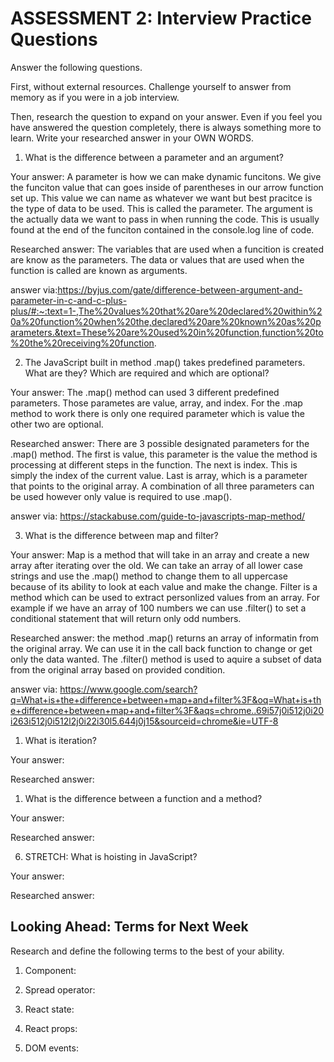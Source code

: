 # ASSESSMENT 2: Interview Practice Questions

Answer the following questions.

First, without external resources. Challenge yourself to answer from memory as if you were in a job interview.

Then, research the question to expand on your answer. Even if you feel you have answered the question completely, there is always something more to learn. Write your researched answer in your OWN WORDS.

1. What is the difference between a parameter and an argument?

Your answer: A parameter is how we can make dynamic funcitons. We give the funciton value that can goes inside of parentheses in our arrow function set up. This value we can name as whatever we want but best pracitce is the type of data to be used. This is called the parameter. The argument is the actually data we want to pass in when running the code. This is usually found at the end of the funciton contained in the console.log line of code. 

Researched answer: The variables that are used when a funcition is created are know as the parameters. The data or values that are used when the function is called are known as arguments.

answer via:https://byjus.com/gate/difference-between-argument-and-parameter-in-c-and-c-plus-plus/#:~:text=1-,The%20values%20that%20are%20declared%20within%20a%20function%20when%20the,declared%20are%20known%20as%20parameters.&text=These%20are%20used%20in%20function,function%20to%20the%20receiving%20function.

2. The JavaScript built in method .map() takes predefined parameters. What are they? Which are required and which are optional?

Your answer: The .map() method can used 3 different predefined parameters. Those parametes are value, array, and index. For the .map method to work there is only one required parameter which is value the other two are optional.

Researched answer: There are 3 possible designated parameters for the .map() method. The first is value, this parameter is the value the method is processing at different steps in the function. The next is index. This is simply the index of the current value. Last is array, which is a parameter that points to the original array. A combination of all three parameters can be used however only value is required to use .map().

answer via: https://stackabuse.com/guide-to-javascripts-map-method/

3. What is the difference between map and filter?

Your answer: Map is a method that will take in an array and create a new array after iterating over the old. We can take an array of all lower case strings and use the .map() method to change them to all uppercase because of its ability to look at each value and make the change. Filter is a method which can be used to extract personlized values from an array. For example if we have an array of 100 numbers we can use .filter() to set a conditional statement that will return only odd numbers. 

Researched answer: the method .map() returns an array of informatin from the original array. We can use it in the call back function to change or get only the data wanted. The .filter() method is used to aquire a subset of data from the original array based on provided condition. 

answer via: https://www.google.com/search?q=What+is+the+difference+between+map+and+filter%3F&oq=What+is+the+difference+between+map+and+filter%3F&aqs=chrome..69i57j0i512j0i20i263i512j0i512l2j0i22i30l5.644j0j15&sourceid=chrome&ie=UTF-8

1. What is iteration?

Your answer:

Researched answer:

1. What is the difference between a function and a method?

Your answer:

Researched answer:

6. STRETCH: What is hoisting in JavaScript?

Your answer:

Researched answer:

## Looking Ahead: Terms for Next Week

Research and define the following terms to the best of your ability.

1. Component:

2. Spread operator:

3. React state:

4. React props:

5. DOM events:
